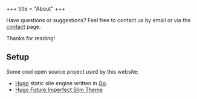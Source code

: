 +++
title = "About"
+++

Have questions or suggestions? Feel free to contact us by email or via the [contact](/contact) page.

Thanks for reading!

## Setup

Some cool open source project used by this website:

* [Hugo](http://gohugo.io/) static site engine written in [Go](http://golang.org/).
* [Hugo Future Imperfect Slim Theme](https://github.com/pacollins/hugo-future-imperfect-slim)
